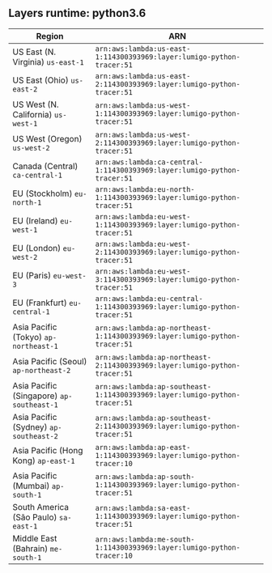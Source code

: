 Layers runtime: python3.6
----
| Region | ARN |
| --- | --- |
|US East (N. Virginia)  `us-east-1`|`arn:aws:lambda:us-east-1:114300393969:layer:lumigo-python-tracer:51`|
|US East (Ohio)  `us-east-2`|`arn:aws:lambda:us-east-2:114300393969:layer:lumigo-python-tracer:51`|
|US West (N. California)  `us-west-1`|`arn:aws:lambda:us-west-1:114300393969:layer:lumigo-python-tracer:51`|
|US West (Oregon)  `us-west-2`|`arn:aws:lambda:us-west-2:114300393969:layer:lumigo-python-tracer:51`|
|Canada (Central)  `ca-central-1`|`arn:aws:lambda:ca-central-1:114300393969:layer:lumigo-python-tracer:51`|
|EU (Stockholm)  `eu-north-1`|`arn:aws:lambda:eu-north-1:114300393969:layer:lumigo-python-tracer:51`|
|EU (Ireland)  `eu-west-1`|`arn:aws:lambda:eu-west-1:114300393969:layer:lumigo-python-tracer:51`|
|EU (London)  `eu-west-2`|`arn:aws:lambda:eu-west-2:114300393969:layer:lumigo-python-tracer:51`|
|EU (Paris)  `eu-west-3`|`arn:aws:lambda:eu-west-3:114300393969:layer:lumigo-python-tracer:51`|
|EU (Frankfurt)  `eu-central-1`|`arn:aws:lambda:eu-central-1:114300393969:layer:lumigo-python-tracer:51`|
|Asia Pacific (Tokyo)  `ap-northeast-1`|`arn:aws:lambda:ap-northeast-1:114300393969:layer:lumigo-python-tracer:51`|
|Asia Pacific (Seoul)  `ap-northeast-2`|`arn:aws:lambda:ap-northeast-2:114300393969:layer:lumigo-python-tracer:51`|
|Asia Pacific (Singapore)  `ap-southeast-1`|`arn:aws:lambda:ap-southeast-1:114300393969:layer:lumigo-python-tracer:51`|
|Asia Pacific (Sydney)  `ap-southeast-2`|`arn:aws:lambda:ap-southeast-2:114300393969:layer:lumigo-python-tracer:51`|
|Asia Pacific (Hong Kong)  `ap-east-1`|`arn:aws:lambda:ap-east-1:114300393969:layer:lumigo-python-tracer:10`|
|Asia Pacific (Mumbai)  `ap-south-1`|`arn:aws:lambda:ap-south-1:114300393969:layer:lumigo-python-tracer:51`|
|South America (São Paulo)  `sa-east-1`|`arn:aws:lambda:sa-east-1:114300393969:layer:lumigo-python-tracer:51`|
|Middle East (Bahrain)  `me-south-1`|`arn:aws:lambda:me-south-1:114300393969:layer:lumigo-python-tracer:10`|
